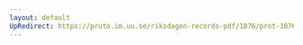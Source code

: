 ```yaml
---
layout: default
UpRedirect: https://pruto.im.uu.se/riksdagen-records-pdf/1876/prot-1876--ak--032.pdf
---
```

